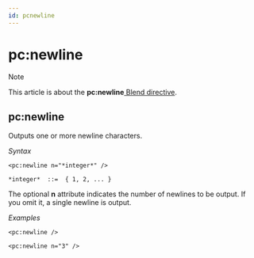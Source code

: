 ```yaml
---
id: pcnewline
---
```


# pc:newline



> [!NOTE]
> This article is about the **pc:newline**[ Blend directive](/docs/Repositories/Blend%20directives).

## **pc:newline**

Outputs one or more newline characters.

*Syntax*

```
<pc:newline n="*integer*" />

*integer*  ::=  { 1, 2, ... }
```

The optional **n** attribute indicates the number of newlines to be output. If you omit it, a single newline is output.

*Examples*

```language-xml
<pc:newline />
```

```language-xml
<pc:newline n="3" />
```

 